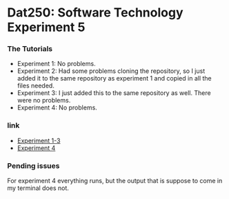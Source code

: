 # Dat250: Software Technology Experiment 5

### The Tutorials
* Experiment 1: No problems. 
* Experiment 2: Had some problems cloning the repository, so I just added it to the same repository as experiment 1 
and copied in all the files needed.
* Experiment 3: I just added this to the same repository as well. There were no problems. 
* Experiment 4: No problems. 

### link
* [Experiment 1-3](https://github.com/puj009/demo)
* [Experiment 4](https://github.com/puj009/AccessingDataJpa)


### Pending issues
For experiment 4 everything runs, but the output that is suppose to come in my terminal does not.